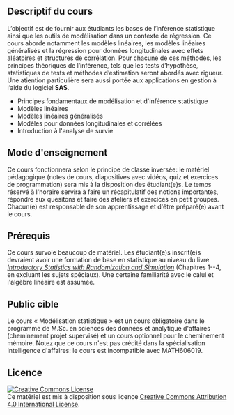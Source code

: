 ## Descriptif du cours

L’objectif est de fournir aux étudiants les bases de l’inférence statistique ainsi que les outils de modélisation dans un contexte de régression. Ce cours aborde notamment les modèles linéaires, les modèles linéaires généralisés et la régression pour données longitudinales avec effets aléatoires et structures de corrélation. Pour chacune de ces méthodes, les principes théoriques de l’inférence, tels que les tests d’hypothèse, statistiques de tests et méthodes d’estimation seront abordés avec rigueur. Une atiention particulière sera aussi portée aux applications en gestion à l’aide du logiciel **SAS**.


- Principes fondamentaux de modélisation et d'inférence statistique
- Modèles linéaires
- Modèles linéaires généralisés
- Modèles pour données longitudinales et corrélées
- Introduction à l'analyse de survie


## Mode d'enseignement

Ce cours fonctionnera selon le principe de classe inversée: le matériel pédagogique (notes de cours, diapositives avec vidéos, quiz et exercices de programmation) sera mis à la disposition des étudiant(e)s. Le temps réservé à l'horaire servira à faire un récapitulatif des notions importantes, répondre aux quesitons et faire des ateliers et exercices en petit groupes.
Chacun(e) est responsable de son apprentissage et d'être préparé(e) avant le cours.


## Prérequis

Ce cours survole beaucoup de matériel. Les étudiant(e)s inscrit(e)s devraient avoir une formation de base en statistique au niveau du livre [_Introductory Statistics with Randomization and Simulation_](https://www.openintro.org/book/isrs/) (Chapitres 1--4, en excluant les sujets spéciaux). Une certaine familiarité avec le calul et l'algèbre linéaire est assumée. 

## Public cible

Le cours « Modélisation statistique » est un cours obligatoire dans le programme de M.Sc. en sciences des données et analytique d'affaires (cheminement projet supervisé) et un cours optionnel pour le cheminement mémoire. Notez que ce cours n'est pas crédité dans la spécialisation Intelligence d'affaires: le cours est incompatible avec MATH606019.

## Licence

<a rel="license" href="http://creativecommons.org/licenses/by/4.0/"><img alt="Creative Commons License" style="border-width:0" src="https://i.creativecommons.org/l/by/4.0/88x31.png" /></a><br />Ce matériel est mis à disposition sous licence <a rel="license" href="http://creativecommons.org/licenses/by/4.0/">Creative Commons Attribution 4.0 International License</a>.

